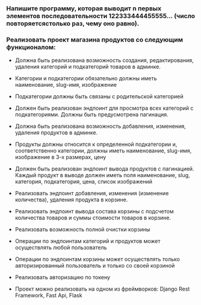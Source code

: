 ### Напишите программу, которая выводит n первых элементов последовательности 122333444455555... (число повторяетсястолько раз, чему оно равно).

### Реализовать проект магазина продуктов со следующим функционалом:

+ Должна быть реализована возможность создания, редактирования, удаления категорий и подкатегорий товаров в админке.

+ Категории и подкатегории обязательно должны иметь наименование, slug-имя, изображение

+ Подкатегории должны быть связаны с родительской категорией

- Должен быть реализован эндпоинт для просмотра всех категорий с подкатегориями. Должны быть предусмотрена пагинация.

+ Должна быть реализована возможность добавления, изменения, удаления продуктов в админке.

- Продукты должны относится к определенной подкатегории и, соответственно категории, должны иметь
  наименование, slug-имя, изображение в 3-х размерах, цену

- Должен быть реализован эндпоинт вывода продуктов с пагинацией. Каждый продукт в выводе должен иметь поля наименование,
  slug, категория, подкатегория, цена, список изображений

- Реализовать эндпоинт добавления, изменения (изменение количества), удаления продукта в корзине.

- Реализовать эндпоинт вывода состава корзины с подсчетом количества товаров и суммы стоимости товаров в корзине.

- Реализовать возможность полной очистки корзины

- Операции по эндпоинтам категорий и продуктов может осуществлять любой пользователь

- Операции по эндпоинтам корзины может осуществлять только авторизированный пользователь и только со своей корзиной

+ Реализовать авторизацию по токену

+ Проект можно реализовать на одном из фреймворков: Django Rest Framework, Fast Api, Flask